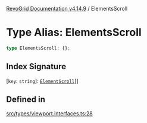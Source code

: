 [RevoGrid Documentation v4.14.9](README.md) / ElementsScroll

# Type Alias: ElementsScroll

```ts
type ElementsScroll: {};
```

## Index Signature

 \[`key`: `string`\]: [`ElementScroll`](Interface.ElementScroll.md)[]

## Defined in

[src/types/viewport.interfaces.ts:28](https://github.com/revolist/revogrid/blob/6c3c52a081bcade371a3f5576e4e5805c6bbce5c/src/types/viewport.interfaces.ts#L28)
